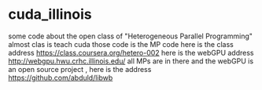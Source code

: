 cuda_illinois
=============

some code about the open class of "Heterogeneous Parallel Programming"
almost clas is teach cuda 
those code is the MP code 
here is the class address  https://class.coursera.org/hetero-002
here is the webGPU address http://webgpu.hwu.crhc.illinois.edu/     all MPs are in there
and the webGPU is an open source project , here is the address https://github.com/abduld/libwb

